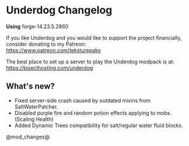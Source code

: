 # Underdog Changelog

**Using** forge-14.23.5.2860

If you like Underdog and you would like to support the project financially, consider donating to my Patreon: \
<https://www.patreon.com/teksturepako>

The best place to set up a server to play the Underdog modpack is at: \
<https://bisecthosting.com/underdog>

## What's new?

- Fixed server-side crash caused by outdated mixins from SaltWaterPatcher.
- Disabled purple fire and random potion effects applying to mobs. (Scaling Health)
- Added Dynamic Trees compatibility for salt/regular water fluid blocks.

@mod_changes@
